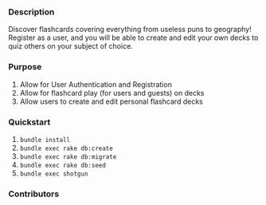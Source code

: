 ### Description

Discover flashcards covering everything from useless puns to geography!  Register as a user, and you will be able to create and edit your own decks to quiz others on your subject of choice.  


### Purpose

1. Allow for User Authentication and Registration
2. Allow for flashcard play (for users and guests) on decks
3. Allow users to create and edit personal flashcard decks

### Quickstart

1.  `bundle install`
2.  `bundle exec rake db:create`
3.  `bundle exec rake db:migrate`
4.  `bundle exec rake db:seed`
5.  `bundle exec shotgun`

### Contributors